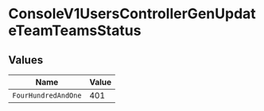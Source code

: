 # ConsoleV1UsersControllerGenUpdateTeamTeamsStatus


## Values

| Name                | Value               |
| ------------------- | ------------------- |
| `FourHundredAndOne` | 401                 |
